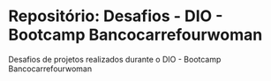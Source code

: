 # Repositório: Desafios - DIO - Bootcamp Bancocarrefourwoman
Desafios de projetos realizados durante o DIO - Bootcamp Bancocarrefourwoman

